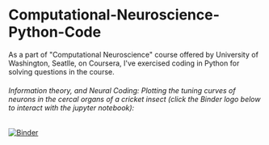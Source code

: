 # Computational-Neuroscience-Python-Code
As a part of "Computational Neuroscience" course offered by University of Washington, Seatlle, on Coursera, I've exercised coding in Python for solving questions in the course. 

###### Information theory, and Neural Coding: Plotting the tuning curves of neurons in the cercal organs of a cricket insect (click the Binder logo below to interact with the jupyter notebook):
[![Binder](https://mybinder.org/badge_logo.svg)](https://mybinder.org/v2/gh/artisticsynapse/Computational-Neuroscience-Python-Code/8a8ea0d3992fd080a90d926126825814744223bf) 

